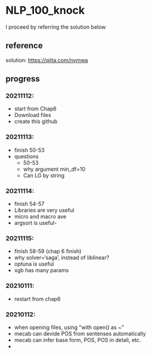 # NLP_100_knock
I proceed by referring the solution below

## reference
solution: https://qiita.com/nymwa

## progress
### 20211112:
- start from Chap6
- Download files
- create this github
### 20211113:
- finish 50-53
- questions
  - 50-53
  - why argument min_df=10
  - Can LG by string
### 20211114:
- finish 54-57
- Libraries are very useful
- micro and macro ave 
- argsort is useful- 
### 20211115:
- finish 58-59 (chap 6 finish)
- why solver=‘saga’, instead of liblinear?
- optuna is useful
- xgb has many params
### 20210111:
- restart from chap6
### 20210112:
- when opening files, using "with open() as ~"
- mecab can devide POS from sentenses automatically
- mecab can infer base form, POS, POS in detali, etc.
- 
